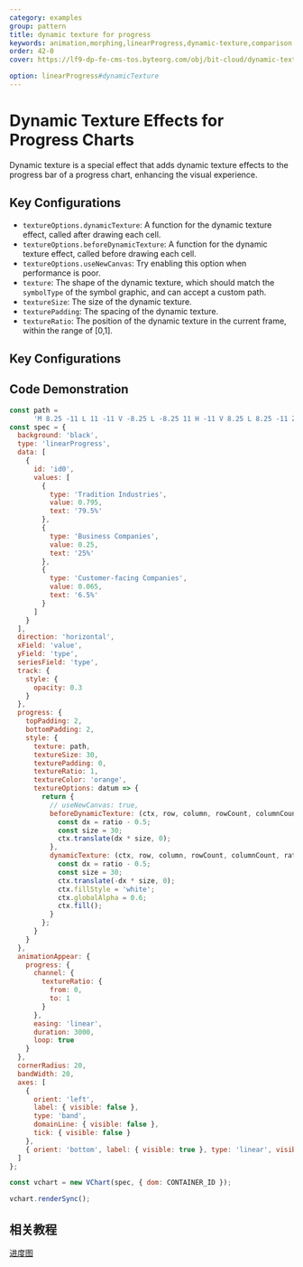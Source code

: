 ```yaml
---
category: examples
group: pattern
title: dynamic texture for progress
keywords: animation,morphing,linearProgress,dynamic-texture,comparison
order: 42-0
cover: https://lf9-dp-fe-cms-tos.byteorg.com/obj/bit-cloud/dynamic-texture-lineprogress.gif

option: linearProgress#dynamicTexture
---
```


# Dynamic Texture Effects for Progress Charts

Dynamic texture is a special effect that adds dynamic texture effects to the progress bar of a progress chart, enhancing the visual experience.
## Key Configurations
- `textureOptions.dynamicTexture`: A function for the dynamic texture effect, called after drawing each cell.
- `textureOptions.beforeDynamicTexture`: A function for the dynamic texture effect, called before drawing each cell.
- `textureOptions.useNewCanvas`: Try enabling this option when performance is poor.
- `texture`: The shape of the dynamic texture, which should match the `symbolType` of the symbol graphic, and can accept a custom path.
- `textureSize`: The size of the dynamic texture.
- `texturePadding`: The spacing of the dynamic texture.
- `textureRatio`: The position of the dynamic texture in the current frame, within the range of [0,1].

## Key Configurations

## Code Demonstration

```javascript livedemo
const path =
      'M 8.25 -11 L 11 -11 V -8.25 L -8.25 11 H -11 V 8.25 L 8.25 -11 Z M -11 -11 H -8.3789 L -11 -8.2539 V -11 Z M 11 11 H 8.3789 L 11 8.2539 V 11 Z';
const spec = {
  background: 'black',
  type: 'linearProgress',
  data: [
    {
      id: 'id0',
      values: [
        {
          type: 'Tradition Industries',
          value: 0.795,
          text: '79.5%'
        },
        {
          type: 'Business Companies',
          value: 0.25,
          text: '25%'
        },
        {
          type: 'Customer-facing Companies',
          value: 0.065,
          text: '6.5%'
        }
      ]
    }
  ],
  direction: 'horizontal',
  xField: 'value',
  yField: 'type',
  seriesField: 'type',
  track: {
    style: {
      opacity: 0.3
    }
  },
  progress: {
    topPadding: 2,
    bottomPadding: 2,
    style: {
      texture: path,
      textureSize: 30,
      texturePadding: 0,
      textureRatio: 1,
      textureColor: 'orange',
      textureOptions: datum => {
        return {
          // useNewCanvas: true,
          beforeDynamicTexture: (ctx, row, column, rowCount, columnCount, ratio, graphic) => {
            const dx = ratio - 0.5;
            const size = 30;
            ctx.translate(dx * size, 0);
          },
          dynamicTexture: (ctx, row, column, rowCount, columnCount, ratio, graphic) => {
            const dx = ratio - 0.5;
            const size = 30;
            ctx.translate(-dx * size, 0);
            ctx.fillStyle = 'white';
            ctx.globalAlpha = 0.6;
            ctx.fill();
          }
        };
      }
    }
  },
  animationAppear: {
    progress: {
      channel: {
        textureRatio: {
          from: 0,
          to: 1
        }
      },
      easing: 'linear',
      duration: 3000,
      loop: true
    }
  },
  cornerRadius: 20,
  bandWidth: 20,
  axes: [
    {
      orient: 'left',
      label: { visible: false },
      type: 'band',
      domainLine: { visible: false },
      tick: { visible: false }
    },
    { orient: 'bottom', label: { visible: true }, type: 'linear', visible: false }
  ]
};

const vchart = new VChart(spec, { dom: CONTAINER_ID });

vchart.renderSync();
```

## 相关教程

[进度图](link)
